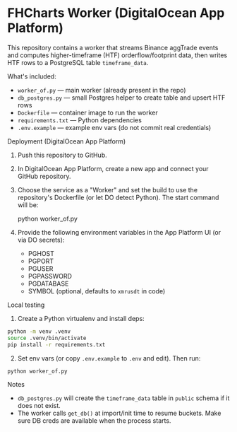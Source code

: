 # FHCharts Worker (DigitalOcean App Platform)

This repository contains a worker that streams Binance aggTrade events and computes higher-timeframe (HTF) orderflow/footprint data, then writes HTF rows to a PostgreSQL table `timeframe_data`.

What's included:
- `worker_of.py` — main worker (already present in the repo)
- `db_postgres.py` — small Postgres helper to create table and upsert HTF rows
- `Dockerfile` — container image to run the worker
- `requirements.txt` — Python dependencies
- `.env.example` — example env vars (do not commit real credentials)

Deployment (DigitalOcean App Platform)
1. Push this repository to GitHub.
2. In DigitalOcean App Platform, create a new app and connect your GitHub repository.
3. Choose the service as a "Worker" and set the build to use the repository's Dockerfile (or let DO detect Python). The start command will be:

   python worker_of.py

4. Provide the following environment variables in the App Platform UI (or via DO secrets):

   - PGHOST
   - PGPORT
   - PGUSER
   - PGPASSWORD
   - PGDATABASE
   - SYMBOL (optional, defaults to `xmrusdt` in code)

Local testing
1. Create a Python virtualenv and install deps:

```bash
python -m venv .venv
source .venv/bin/activate
pip install -r requirements.txt
```

2. Set env vars (or copy `.env.example` to `.env` and edit). Then run:

```bash
python worker_of.py
```

Notes
- `db_postgres.py` will create the `timeframe_data` table in `public` schema if it does not exist.
- The worker calls `get_db()` at import/init time to resume buckets. Make sure DB creds are available when the process starts.
